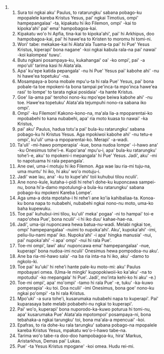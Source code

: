 <ol>
  <li>
    <ol>
      <li>Sura toi ngkai aku' Paulus, to ratarungku' sabana pobago-ku mpopalele kareba Kristus Yesus, pai' ngkai Timotius, ompi' hampepangalaa' -ta, kipakatu hi iko Filemon, ompi' -kai to kipoka'ahi' pai' ema' hampobagoa-kai.</li>
      <li>Kipakatu wo'o hi Apfia, tina-kai to kipoka'ahi', pai' hi Arkhipus, doo hampobagoa-kai, pai' hi hawe'ea to Kristen to moromu hi tomi-ni.</li>
      <li>Wori' tabe: mekakae-kai hi Alata'ala Tuama-ta pai' hi Pue' Yesus Kristus, kiperapi' bona nagane' -koi ngkai kabula rala-na pai' nawai' -koi kalompea' tuwu'.</li>
      <li>Butu ngkani posampaya-ku, kukahangai' oa' -ko ompi', pai' -a mpo'uli' tarima kasi hi Alata'ala.</li>
      <li>Apa' ku'epe katida pepangala' -nu hi Pue' Yesus pai' kabohe ahi' -nu hi hawe'ea topetuku' -na.</li>
      <li>Mosampaya-a bona mobale mpu'u-ta hi rala Pue' Yesus, pai' bona pobale-ta toe mpokeni-ta bona tampai pe'inca-ta mpo'inca hawe'ea rasi' to lompe' to tarata ngkai posidaia' -ta hante Kristus.</li>
      <li>Goe' lia-ama pai' terohoi nono-ku mpo'epe beiwa kabohe ahi' -nu toe. Hawe'ea topetuku' Alata'ala tejumpuhi nono-ra sabana iko ompi'.</li>
      <li>Ompi' -ku Filemon! Kakono-kono-na, ma'ala lia-a mpoparentai-ko mpobabehi to kana nubabehi, apa' ria moto kuasa to nawai' -ka Kristus,</li>
      <li>pai' aku' Paulus, hadua totu'a pai' bula-ku ratarungku' sabana pobago-ku hi Kristus Yesus. Aga mpokiwoi kabohe ahi' -nu tetu-e ompi', ku'uli' uma-a mpoparentai-ko. Merapi' -a-wadi.</li>
      <li>Ta'uli' -mi-hawo pomperapia' -kue, bona nudoa lompe' -i-hawo ana' -ku Onesimus tohe'i-e. Kupo'ana' mpu'u-i, apa' bula-ku ratarungku' tohe'i-e, aku' to mpokeni-i mepangala' hi Pue' Yesus. Jadi', aku' -mi to napotuama hi rala pepangala'.</li>
      <li>Ane owi, uma-i motuju hi iko Filemon. Aga wae lau ria-mi tuju-na, uma muntu' hi iko, hi aku' wo'o motuju-i.</li>
      <li>Jadi' wae lau, ana' -ku to kupe'ahi' toii kuhubui tilou nculii'.</li>
      <li>Ane nono-kule, kutaha-i-pidi hi rehe'i dohe-ku kuponcawa sampei-nu, bona hi'a-damo mpotulungi-a bula-ku ratarungku' sabana pobago-ku mpokeni Kareba Lompe'.</li>
      <li>Aga uma-a dota mpotaha-i hi rehe'i ane ko'ia kahibaliaa-ta. Konoa-ku bona napa to nubabehi, nubabehi ngkai nono-nu moto, uma-ko baha kupewuku.</li>
      <li>Toe pai' kuhubui-imi tilou, ku'uli' meka' pogaa' -ni to hampai' toi-e napo'ohea Pue', bona nculii' -i hi iko duu' kahae-hae-na.</li>
      <li>Jadi', uma-ipi nuponcawa hewa batua-nu-wadi. Melabi ngkai toe, ompi' hampepangalaa' -nuimi to nupoka'ahi'. Aku', kupoka'ahi' -imi, peliu-liu-nami mpai' iko. Nupoka'ahi' -i apa' hingka manusia' -nui, pai' nupoka'ahi' -i apa' ompi' -nui hi rala Pue'.</li>
      <li>Toe-mi ompi', lawi' aku' nuponcawa ema' hampepangalaa' -nue, kuperapi' bona nudoa-imi nculii' Onesimus hewa pompodoa-nu aku'.</li>
      <li>Ane ba ria-mi-hawo sala' -na ba ria inta-na hi iko, aku' -damo to ngkolo-ki.</li>
      <li>Toe pai' ku'uki' hi rehe'i hante pale-ku moto-mi: aku' Paulus mpobayari omea. (Uma-le mingki' kupopokiwoii-ko ka'aku' -na to mpotudui' -ko mepangala' hi Pue'. Jadi', mo'inta kehi-ko hi aku' -e.)</li>
      <li>Toe-mi ompi', apa' mo'ompi' -tamo hi rala Pue' -e, tuku' -ka-kuwo pomperapia' -ku toi. Doa nculii' -imi Onesimus, bona goe' nono-ku ngkai po'ompi' -ta hi rala Kristus.</li>
      <li>Mpo'uki' -a sura tohe'i, kusarumaka nubabehi napa to kuperapi'. Pai' kuparasaya bate melabi pobabehi-nu ngkai to kuperapi'.</li>
      <li>Pai' wo'o, kuperapi' bona nuporodo-ka-kuwo poturua hi tomi-nu, apa' kusarumaka Pue' Alata'ala mpotompoi' posampaya-ni, bona tebahaka-a ngkai tarungku' toi, bona ma'ala-a mpencuai' -koi.</li>
      <li>Epafras, to ria dohe-ku rala tarungku' sabana pobago-na mpopalele kareba Kristus Yesus, mpakatu wo'o-i-hawo tabe-na.</li>
      <li>Tarima wo'o tabe-ra doo-doo hampobagoa-ku, hira' Markus, Aristarkhus, Demas pai' Lukas.</li>
      <li>Pue' -ta Yesus Kristus mpogane' -koi omea. Hudu rei-mi.</li>
    </ol>
  </li>
</ol>
